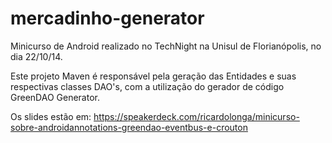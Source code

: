 mercadinho-generator
====================
 Minicurso de Android realizado no TechNight na Unisul de Florianópolis, no dia 22/10/14.
 
Este projeto Maven é responsável pela geração das Entidades e suas respectivas classes DAO's, com a utilização do gerador de código GreenDAO Generator.

Os slides estão em: https://speakerdeck.com/ricardolonga/minicurso-sobre-androidannotations-greendao-eventbus-e-crouton
